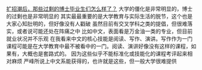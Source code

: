 [扩招潮后，那些过剩的博士毕业生们怎么样了？](https://mp.weixin.qq.com/s/it8WIrIEP1jVKEOIj8dJkw)
大学的僵化是非常明显的，博士的过剩也是非常明显的
其实最最重要的是大学教育与实际生活的脱节，这个也是大家心知肚明的，但好像没有人戳破
虽然目前有交叉学科之类的提倡，但很难落实，或者说可能还处在阵痛之中
比如中文，表面看是万金油一类的专业，但目前就业状况并不乐观
在我看来中文的核心技能是阅读、写作、演讲。写作作为一门课程可能是在大学教育中最不被看中的一门。阅读、演讲好像没有这样的课程，如果有，大概也是套路式的。
因为这些似乎不能标准化或技能化的课程考评起来相对麻烦
严峰所说上中文系能获得的，也许就是这些，但一般大学很难提供
